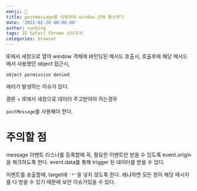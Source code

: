 ```yaml
---
emoji: 🦋
title: postmessage를 이용하여 window 간에 통신하기
date: '2022-02-28 00:00:00'
author: soobing
tags: IE Safari Chrome 브라우저
categories: browser
---
```


IE에서 새창으로 열어 window 객체에 바인딩된 메서드 호출시, 호출후에 해당 메서드에서 사용했던 object 접근시,

`object permission denied`

에러가 발생하는 이슈가 있다.

결론 = IE에서 새창으로 데이터 주고받아야 하는경우

`postMessage`를 사용해야 한다.

# 주의할 점
message 이벤트 리스너를 등록할때 꼭, 필요한 이벤트만 받을 수 있도록
event.origin을 체크하도록 한다.
event.data를 통해 trigger 된 데이터를 받을 수 있다.

이벤트를 송출할때, target에 `'*'`을 넣지 않도록 한다.
왜냐하면 모든 창이 해당 메시지를 다 받을 수 있기 때문에 보안 이슈가있을 수 있다.